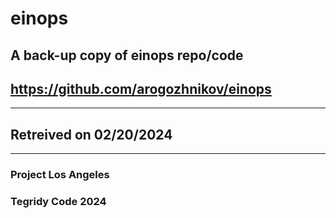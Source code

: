 # einops

## A back-up copy of einops repo/code
## https://github.com/arogozhnikov/einops

***

## Retreived on 02/20/2024

***

### Project Los Angeles
### Tegridy Code 2024
